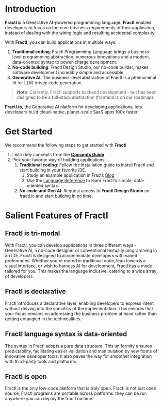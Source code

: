 # Introduction

**Fractl** is a Generative AI-powered programming language. **Fractl** enables developers to focus on the core business requirements of their application, instead of dealing with the wiring logic and resulting accidental complexity.

With **Fractl**, you can build applications in multiple ways:

1. **Traditional coding**: Fractl Programming Language brings a business-level programming abstraction, numerous innovations and a modern, data-oriented syntax to power-charge development.
2. **No-code building**: Fractl Design Studio, our no-code builder, makes software development incredibly simple and accessible.
3. **Generative AI**: The business-level abstraction of Fractl is a phenomenal fit for LLM-driven code generation.

> **Note**: Currently, Fractl supports backend development - but has been designed to be a full-stack abstraction (frontend is on our roadmap).

‍**Fractl.io**, the Generative AI platform for developing applications, lets developers build cloud-native, planet-scale SaaS apps 100x faster.

# Get Started

We recommend the following steps to get started with **Fractl**:

1. Learn key concepts from the **[Concepts Guide](concepts/intro.md)**
2. Pick your favorite way of building applications:
    1. **Traditional coding**: Follow the installation guide to install Fractl and start building in your favorite IDE. 
        1. Study an example application in Fractl: [Blog](tutorial.md)
        2. Use the [Language Reference](language/overview.md) to learn Fractl's simple, data-oriented syntax.
    2. **No-code and Gen AI**: Request access to **Fractl Design Studio** on fractl.io and start building in no time.

# Salient Features of Fractl

## Fractl is tri-modal
With Fractl, you can develop applications in three different ways - Generative AI, a no-code designer or conventional textually programming in an IDE. Fractl is designed to accommodate developers with varied preferences. Whether you're rooted in traditional code, lean towards a visual interface, or wish to harness AI for development, Fractl has a mode tailored for you. This makes the language inclusive, catering to a wide array of developers.

## Fractl is declarative
Fractl introduces a declarative layer, enabling developers to express intent without delving into the specifics of the implementation. This ensures that your focus remains on addressing the business problem at hand rather than getting entangled in the technicalities.

## Fractl language syntax is data-oriented
The syntax in Fractl adopts a pure data structure. This uniformity ensures predictability, facilitating easier validation and manipulation by new forms of innovative developer tools. It also paves the way for smoother integration with third-party tools and platforms.

## Fractl is open
Fractl is the only low-code platform that is truly open. Fractl is not just open source, Fractl programs are portable across platforms: they can be run anywhere you can deploy the fractl runtime.
